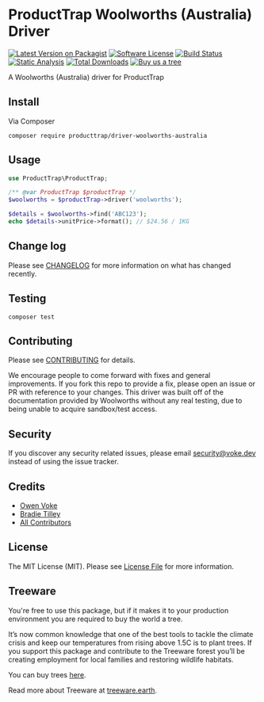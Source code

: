 # ProductTrap Woolworths (Australia) Driver

[![Latest Version on Packagist][ico-version]][link-packagist]
[![Software License][ico-license]](LICENSE.md)
[![Build Status][ico-github-actions]][link-github-actions]
[![Static Analysis][ico-static-analysis]][link-static-analysis]
[![Total Downloads][ico-downloads]][link-downloads]
[![Buy us a tree][ico-treeware-gifting]][link-treeware-gifting]

A Woolworths (Australia) driver for ProductTrap

## Install

Via Composer

```shell
composer require producttrap/driver-woolworths-australia
```

## Usage

```php
use ProductTrap\ProductTrap;

/** @var ProductTrap $productTrap */
$woolworths = $productTrap->driver('woolworths');

$details = $woolworths->find('ABC123');
echo $details->unitPrice->format(); // $24.56 / 1KG
```

## Change log

Please see [CHANGELOG](CHANGELOG.md) for more information on what has changed recently.

## Testing

```shell
composer test
```

## Contributing

Please see [CONTRIBUTING](.github/CONTRIBUTING.md) for details.

We encourage people to come forward with fixes and general improvements. If you fork this repo to provide a fix, please open an issue or PR with reference to your changes. This driver was built off of the documentation provided by Woolworths without any real testing, due to being unable to acquire sandbox/test access.

## Security

If you discover any security related issues, please email security@voke.dev instead of using the issue tracker.

## Credits

- [Owen Voke][link-author]
- [Bradie Tilley][link-author2]
- [All Contributors][link-contributors]

## License

The MIT License (MIT). Please see [License File](LICENSE.md) for more information.

## Treeware

You're free to use this package, but if it makes it to your production environment you are required to buy the world a tree.

It’s now common knowledge that one of the best tools to tackle the climate crisis and keep our temperatures from rising above 1.5C is to plant trees. If you support this package and contribute to the Treeware forest you’ll be creating employment for local families and restoring wildlife habitats.

You can buy trees [here][link-treeware-gifting].

Read more about Treeware at [treeware.earth][link-treeware].

[ico-version]: https://img.shields.io/packagist/v/producttrap/driver-woolworths.svg?style=flat-square
[ico-license]: https://img.shields.io/badge/license-MIT-brightgreen.svg?style=flat-square
[ico-github-actions]: https://img.shields.io/github/workflow/status/producttrap/driver-woolworths/Tests.svg?style=flat-square
[ico-static-analysis]: https://img.shields.io/github/workflow/status/producttrap/driver-woolworths/Static%20Analysis.svg?style=flat-square&label=Static%20Analysis
[ico-downloads]: https://img.shields.io/packagist/dt/producttrap/driver-woolworths.svg?style=flat-square
[ico-treeware-gifting]: https://img.shields.io/badge/Treeware-%F0%9F%8C%B3-lightgreen?style=flat-square

[link-packagist]: https://packagist.org/packages/producttrap/driver-woolworths
[link-github-actions]: https://github.com/producttrap/driver-woolworths/actions
[link-static-analysis]: https://github.com/producttrap/driver-woolworths/actions/workflows/static.yml
[link-downloads]: https://packagist.org/packages/producttrap/driver-woolworths
[link-treeware]: https://treeware.earth
[link-treeware-gifting]: https://ecologi.com/owenvoke?gift-trees
[link-author]: https://github.com/owenvoke
[link-author2]: https://github.com/bradietilley
[link-contributors]: ../../contributors
